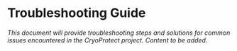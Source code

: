 # Troubleshooting Guide

_This document will provide troubleshooting steps and solutions for common issues encountered in the CryoProtect project. Content to be added._